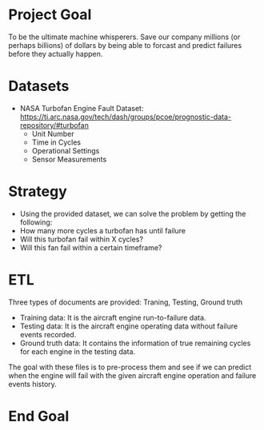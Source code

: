 # Project Goal

To be the ultimate machine whisperers. Save our company millions (or perhaps billions) of dollars by being able to forcast and predict failures before they actually happen.

# Datasets

- NASA Turbofan Engine Fault Dataset: https://ti.arc.nasa.gov/tech/dash/groups/pcoe/prognostic-data-repository/#turbofan
  - Unit Number
  - Time in Cycles
  - Operational Settings
  - Sensor Measurements
  
# Strategy
- Using the provided dataset, we can solve the problem by getting the following:
 - How many more cycles a turbofan has until failure
 - Will this turbofan fail within X cycles?
 - Will this fan fail within a certain timeframe?
 
 # ETL
 
 Three types of documents are provided: Traning, Testing, Ground truth 
   - Training data: It is the aircraft engine run-to-failure data.
   - Testing data: It is the aircraft engine operating data without failure events recorded.
   - Ground truth data: It contains the information of true remaining cycles for each engine in the testing data.
   
   The goal with these files is to pre-process them and see if we can predict when the engine will fail with the given aircraft engine operation and failure events history.

# End Goal

